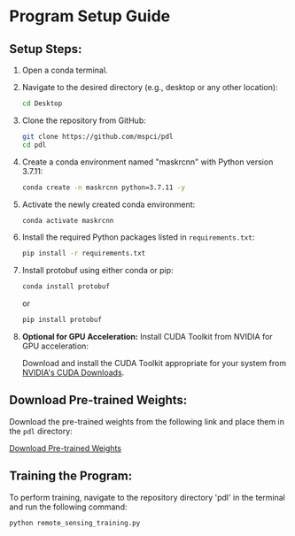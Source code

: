 # Program Setup Guide

## Setup Steps:

1. Open a conda terminal.

2. Navigate to the desired directory (e.g., desktop or any other location):

    ```bash
    cd Desktop
    ```

3. Clone the repository from GitHub:

    ```bash
    git clone https://github.com/mspci/pdl
    cd pdl
    ```

4. Create a conda environment named "maskrcnn" with Python version 3.7.11:

    ```bash
    conda create -n maskrcnn python=3.7.11 -y
    ```

5. Activate the newly created conda environment:

    ```bash
    conda activate maskrcnn
    ```

6. Install the required Python packages listed in `requirements.txt`:

    ```bash
    pip install -r requirements.txt
    ```

7. Install protobuf using either conda or pip:

    ```bash
    conda install protobuf
    ```
   
   or
   
    ```bash
    pip install protobuf
    ```

8. **Optional for GPU Acceleration:** Install CUDA Toolkit from NVIDIA for GPU acceleration:

    Download and install the CUDA Toolkit appropriate for your system from [NVIDIA's CUDA Downloads](https://developer.nvidia.com/cuda-toolkit).

## Download Pre-trained Weights:

Download the pre-trained weights from the following link and place them in the `pdl` directory:

[Download Pre-trained Weights](https://github.com/matterport/Mask_RCNN/releases/download/v2.0/mask_rcnn_coco.h5)

## Training the Program:

To perform training, navigate to the repository directory 'pdl' in the terminal and run the following command:

```bash
python remote_sensing_training.py

